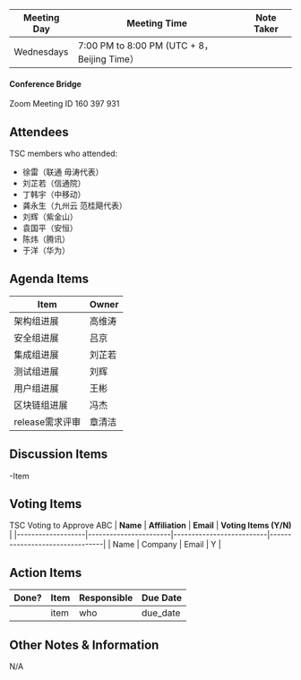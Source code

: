 | Meeting Day | Meeting Time | Note Taker |
| --- | --- | --- |
| Wednesdays | 7:00 PM to 8:00 PM (UTC + 8，Beijing Time） |     |

#### Conference Bridge

Zoom Meeting ID
160 397 931 

## Attendees
TSC members who attended:

- 徐雷（联通 毋涛代表）
- 刘芷若（信通院） 
- 丁韩宇（中移动）
- 龚永生（九州云 范桂飓代表）    
- 刘辉（紫金山）
- 袁国平（安恒）
- 陈炜（腾讯）
- 于洋（华为） 

## Agenda Items

Item | Owner
---- | ----
架构组进展 | 高维涛
安全组进展 | 吕京
集成组进展 | 刘芷若
测试组进展 | 刘辉
用户组进展 | 王彬
区块链组进展 | 冯杰
release需求评审 | 章清洁

## Discussion Items

-Item



## Voting Items
TSC Voting to Approve ABC
| **Name**          | **Affiliation**       | **Email**                |  **Voting Items (Y/N)** | 
|-------------------|-----------------------|--------------------------|--------------------------------|
| Name              | Company                   | Email           |         Y         |


## Action Items
| Done? | Item | Responsible | Due Date |
| ---- | ---- | ---- | ---- |
| | item | who | due_date |

## Other Notes & Information
N/A
